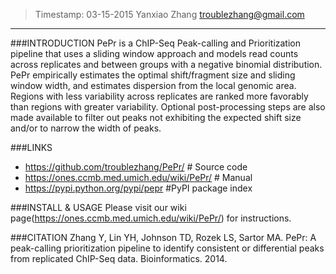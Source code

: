 
> Timestamp: 03-15-2015 Yanxiao Zhang troublezhang@gmail.com
------------------------------------------------------------

###INTRODUCTION
PePr is a ChIP-Seq Peak-calling and Prioritization pipeline 
that uses a sliding window approach and models read counts across 
replicates and between groups with a negative binomial distribution. 
PePr empirically estimates the optimal shift/fragment size and 
sliding window width, and estimates dispersion from the local genomic
area. Regions with less variability across replicates are ranked more
favorably than regions with greater variability. Optional 
post-processing steps are also made available to filter out peaks
not exhibiting the expected shift size and/or to narrow the width of peaks.

###LINKS
* https://github.com/troublezhang/PePr/ # Source code
* https://ones.ccmb.med.umich.edu/wiki/PePr/ # Manual
* https://pypi.python.org/pypi/pepr #PyPI package index


###INSTALL & USAGE
Please visit our wiki page(https://ones.ccmb.med.umich.edu/wiki/PePr/) for instructions. 

###CITATION
Zhang Y, Lin YH, Johnson TD, Rozek LS, Sartor MA. PePr: A peak-calling prioritization pipeline to identify consistent or differential peaks from replicated ChIP-Seq data. Bioinformatics. 2014.
